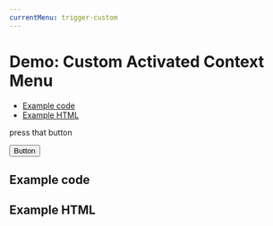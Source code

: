 ```yaml
---
currentMenu: trigger-custom  
---
```


# Demo: Custom Activated Context Menu

<!-- START doctoc generated TOC please keep comment here to allow auto update -->
<!-- DON'T EDIT THIS SECTION, INSTEAD RE-RUN doctoc TO UPDATE -->


- [Example code](#example-code)
- [Example HTML](#example-html)

<!-- END doctoc generated TOC please keep comment here to allow auto update -->

<span class="context-menu-one btn btn-neutral">press that button</span>

<button id="activate-menu" class="btn btn-default" type="submit">Button</button>

## Example code

<script type="text/javascript" class="showcase">
$(function(){
    // make button open the menu
    $('#activate-menu').on('click', function(e) {
        e.preventDefault();
        $('.context-menu-one').contextMenu();
        // or $('.context-menu-one').trigger("contextmenu");
        // or $('.context-menu-one').contextMenu({x: 100, y: 100});
    });
    
    $.contextMenu({
        selector: '.context-menu-one', 
        trigger: 'none',
        callback: function(e, key, opt, root) {
            var m = "clicked: " + key;
            window.console && console.log(m) || alert(m); 
        },
        items: {
            "edit": {name: "Edit", icon: "edit"},
            "cut": {name: "Cut", icon: "cut"},
            "copy": {name: "Copy", icon: "copy"},
            "paste": {name: "Paste", icon: "paste"},
            "delete": {name: "Delete", icon: "delete"},
            "sep1": "---------",
            "quit": {name: "Quit", icon: function(e, $element, key, item, opt, root){ return 'context-menu-icon context-menu-icon-quit'; }}
        }
    });
});
</script>

## Example HTML
<div style="display:none;" class="showcase" data-showcase-import=".context-menu-one"></div>